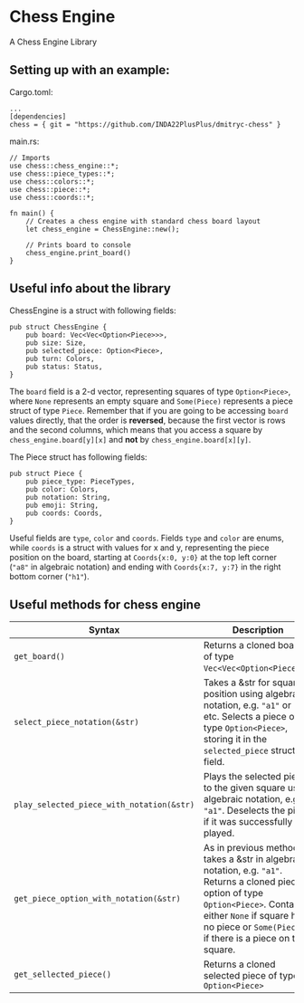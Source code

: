 # Chess Engine
A Chess Engine Library

## Setting up with an example:

Cargo.toml:

    ...
    [dependencies]
    chess = { git = "https://github.com/INDA22PlusPlus/dmitryc-chess" }

main.rs:
    
    // Imports
    use chess::chess_engine::*;
    use chess::piece_types::*;
    use chess::colors::*;
    use chess::piece::*;
    use chess::coords::*;

    fn main() {
        // Creates a chess engine with standard chess board layout
        let chess_engine = ChessEngine::new();

        // Prints board to console
        chess_engine.print_board()
    }

## Useful info about the library

ChessEngine is a struct with following fields:

	pub struct ChessEngine {  
		pub board: Vec<Vec<Option<Piece>>>,  
		pub size: Size,  
		pub selected_piece: Option<Piece>,  
		pub turn: Colors,  
		pub status: Status,  
	}

The `board` field is a 2-d vector, representing squares of type `Option<Piece>`, where `None` represents an empty square and `Some(Piece)` represents a piece struct of type `Piece`. Remember that if you are going to be accessing `board` values directly, that the order is **reversed**, because the first vector is rows and the second columns, which means that you access a square by `chess_engine.board[y][x]` and **not** by `chess_engine.board[x][y]`.

The Piece struct has following fields:

	pub struct Piece {  
	    pub piece_type: PieceTypes,  
		pub color: Colors,  
		pub notation: String,  
		pub emoji: String,  
		pub coords: Coords,  
	}

Useful fields are `type`,  `color` and `coords`.  Fields `type` and `color` are enums, while `coords` is a struct with values for x and y, representing the piece position on the board, starting at `Coords{x:0, y:0}` at the top left corner (`"a8"` in algebraic notation) and ending with `Coords{x:7, y:7}` in the right bottom corner (`"h1"`).

## Useful methods for chess engine

| Syntax                            | Description                               					|
| ----------------------------------|---------------------------------------------------------------|
| `get_board()`                     | Returns a cloned board of type `Vec<Vec<Option<Piece>>>`.		|
| `select_piece_notation(&str)`     | Takes a &str for square position using algebraic notation, e.g. `"a1"` or `"e5"` etc. Selects a piece of type `Option<Piece>`, storing it in the `selected_piece` struct field. |
| `play_selected_piece_with_notation(&str)` | Plays the selected piece to the given square using algebraic notation, e.g. `"a1"`. Deselects the piece if it was successfully played. |
| `get_piece_option_with_notation(&str)` | As in previous methods, takes a &str in algebraic notation, e.g. `"a1"`. Returns a cloned piece option of type `Option<Piece>`. Contains either `None` if square has no piece or `Some(Piece)` if there is a piece on the square. |
| `get_sellected_piece()`                 | Returns a cloned selected piece of type `Option<Piece>` 	|

